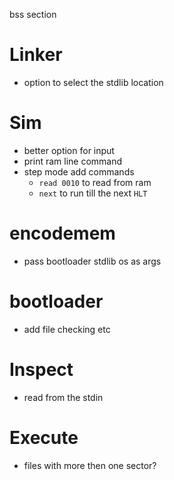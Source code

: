 bss section

# Linker

- option to select the stdlib location

# Sim

- better option for input
- print ram line command
- step mode add commands
  - `read 0010` to read from ram
  - `next` to run till the next `HLT`

# encodemem

- pass bootloader stdlib os as args

# bootloader

- add file checking etc

# Inspect

- read from the stdin

# Execute

- files with more then one sector?

